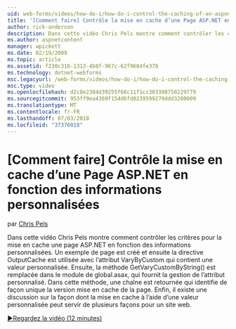 ```yaml
---
uid: web-forms/videos/how-do-i/how-do-i-control-the-caching-of-an-aspnet-page-based-upon-custom-information
title: '[Comment faire] Contrôle la mise en cache d’une Page ASP.NET en fonction des informations personnalisées | Microsoft Docs'
author: rick-anderson
description: Dans cette vidéo Chris Pels montre comment contrôler les critères pour la mise en cache une page ASP.NET en fonction des informations personnalisées. Un exemple de page est créée et ensuite l’o...
ms.author: aspnetcontent
manager: wpickett
ms.date: 02/19/2009
ms.topic: article
ms.assetid: f230c316-1313-4b8f-967c-62f9684fe378
ms.technology: dotnet-webforms
msc.legacyurl: /web-forms/videos/how-do-i/how-do-i-control-the-caching-of-an-aspnet-page-based-upon-custom-information
msc.type: video
ms.openlocfilehash: d2c8e2384d39255f66c11f1cc303398750229779
ms.sourcegitcommit: 953ff9ea4369f154d6fd0239599279ddd3280009
ms.translationtype: MT
ms.contentlocale: fr-FR
ms.lasthandoff: 07/03/2018
ms.locfileid: "37376018"
---
```

<a name="how-do-i-control-the-caching-of-an-aspnet-page-based-upon-custom-information"></a>[Comment faire] Contrôle la mise en cache d’une Page ASP.NET en fonction des informations personnalisées
====================
par [Chris Pels](https://twitter.com/chrispels)

Dans cette vidéo Chris Pels montre comment contrôler les critères pour la mise en cache une page ASP.NET en fonction des informations personnalisées. Un exemple de page est créé et ensuite la directive OutputCache est utilisée avec l’attribut VaryByCustom qui contient une valeur personnalisée. Ensuite, la méthode GetVaryCustomByString() est remplacée dans le module de global.asax, qui fournit la gestion de l’attribut personnalisé. Dans cette méthode, une chaîne est retournée qui identifie de façon unique la version mise en cache de la page. Enfin, il existe une discussion sur la façon dont la mise en cache à l’aide d’une valeur personnalisée peut servir de plusieurs façons pour un site web.

[&#9654;Regardez la vidéo (12 minutes)](https://channel9.msdn.com/Blogs/ASP-NET-Site-Videos/how-do-i-control-the-caching-of-an-aspnet-page-based-upon-custom-information)
